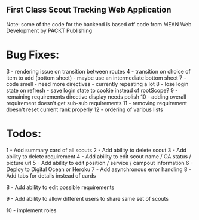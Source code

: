 ## First Class Scout Tracking Web Application

Note: some of the code for the backend is based off code from MEAN Web Development by PACKT Publishing

# Bug Fixes:

3 - rendering issue on transition between routes
4 - transition on choice of item to add (bottom sheet) - maybe use an intermediate bottom sheet
7 - code smell - need more directives - currently repeating a lot
8 - lose login state on refresh - save login state to cookie instead of rootScope?
9 - remaining requirements directive display needs polish
10 - adding overall requirement doesn't get sub-sub requirements
11 - removing requirement doesn't reset current rank properly
12 - ordering of various lists

# Todos:

1 - Add summary card of all scouts
2 - Add ability to delete scout
3 - Add ability to delete requirement
4 - Add ability to edit scout name / OA status / picture url
5 - Add ability to edit position / service / campout information
6 - Deploy to Digital Ocean or Heroku
7 - Add asynchronous error handling
8 - Add tabs for details instead of cards

8 - Add ability to edit possible requirements

9 - Add ability to allow different users to share same set of scouts

10 - implement roles